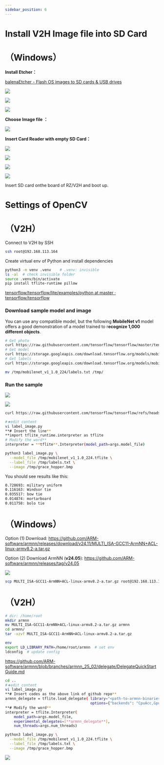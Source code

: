 ```yaml
---
sidebar_position: 6
---
```

# Install V2H Image file into SD Card

# （Windows）

**Install Etcher：**

[balenaEtcher - Flash OS images to SD cards & USB drives](https://etcher.balena.io/#download-etcher)

![](../img/cv_01.png)

![](../img/cv_02.png)

![](../img/cv_03.png)

**Choose Image file ：**

![](../img/cv_04.png)

**Insert Card Reader with empty SD Card：** 

![](../img/cv_05.png)

![](../img/cv_06.png)

![](../img/cv_07.png)

![](../img/cv_08.png)

Insert SD card onthe board of RZ/V2H and boot up.

# Settings of OpenCV

# （V2H）

Connect to V2H by SSH

```bash
ssh root@192.168.113.164
```

Create virtual env of Python and install dependencies

```bash
python3 -m venv .venv    # .venv: invisible
ls -al  # check invisible folder
source .venv/bin/activate
pip install tflite-runtime pillow
```

[tensorflow/tensorflow/lite/examples/python at master · tensorflow/tensorflow](https://github.com/tensorflow/tensorflow/tree/master/tensorflow/lite/examples/python/)

### **Download sample model and image**

You can use any compatible model, but the following **MobileNet v1** model offers a good demonstration of a model trained to r**ecognize 1,000 different objects**.

```bash
# Get photo
curl https://raw.githubusercontent.com/tensorflow/tensorflow/master/tensorflow/lite/examples/label_image/testdata/grace_hopper.bmp > /tmp/grace_hopper.bmp
# Get model
curl https://storage.googleapis.com/download.tensorflow.org/models/mobilenet_v1_2018_02_22/mobilenet_v1_1.0_224.tgz | tar xzv -C /tmp
# Get labels
curl https://storage.googleapis.com/download.tensorflow.org/models/mobilenet_v1_1.0_224_frozen.tgz  | tar xzv -C /tmp  mobilenet_v1_1.0_224/labels.txt

mv /tmp/mobilenet_v1_1.0_224/labels.txt /tmp/
```

### **Run the sample**

![](../img/cv_09.png)

![](../img/cv_10.png)

```bash
curl https://raw.githubusercontent.com/tensorflow/tensorflow/refs/heads/master/tensorflow/lite/examples/python/label_image.py > label_image.py 

#★edit content
vi label_image.py   
**# Insert the line**
**import tflite_runtime.interpreter as tflite
# Modify the word**
interpreter = **tflite**.Interpreter(model_path=args.model_file)
```

```bash
python3 label_image.py \
  --model_file /tmp/mobilenet_v1_1.0_224.tflite \
  --label_file /tmp/labels.txt \
  --image /tmp/grace_hopper.bmp
```

You should see results like this:

```bash
0.728693: military uniform
0.116163: Windsor tie
0.035517: bow tie
0.014874: mortarboard
0.011758: bolo tie
```

# （Windows）

Option (1) Download: https://github.com/ARM-software/armnn/releases/download/v24.11/MULTI_ISA-GCC11-ArmNN+ACL-linux-armv8.2-a.tar.gz

Option (2) Download ArmNN (**v24.05**): https://github.com/ARM-software/armnn/releases/tag/v24.05

![](../img/cv_11.png)

```bash
scp MULTI_ISA-GCC11-ArmNN+ACL-linux-armv8.2-a.tar.gz root@192.168.113.164:/home/root
```

# （V2H）

```bash
# dir: /home/root
mkdir armnn
mv MULTI_ISA-GCC11-ArmNN+ACL-linux-armv8.2-a.tar.gz armnn
cd armnn/
tar -xzvf MULTI_ISA-GCC11-ArmNN+ACL-linux-armv8.2-a.tar.gz

env
export LD_LIBRARY_PATH=/home/root/armnn  # set env
ldconfig  # update config
```

https://github.com/ARM-software/armnn/blob/branches/armnn_25_02/delegate/DelegateQuickStartGuide.md

```bash
cd ..
#★edit content
vi label_image.py  
**# Insert codes as the above link of github repo** 
armnn_delegate = tflite.load_delegate( library="<path-to-armnn-binaries>/libarmnnDelegate.so",
                                       options={"backends": "CpuAcc,GpuAcc,CpuRef", "logging-severity":"info"})
**# Modify the word**                                      
interpreter = tflite.Interpreter(
    model_path=args.model_file,
    experimental_delegates=[**armnn_delegate**],
    num_threads=args.num_threads)                        
```

```bash
python3 label_image.py \
  --model_file /tmp/mobilenet_v1_1.0_224.tflite \
  --label_file /tmp/labels.txt \
  --image /tmp/grace_hopper.bmp
```

![](../img/cv_12.png)






